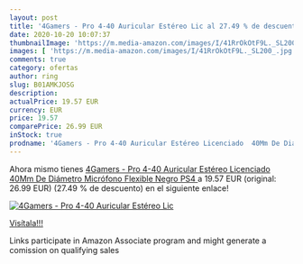 ```yaml
---
layout: post
title: '4Gamers - Pro 4-40 Auricular Estéreo Lic al 27.49 % de descuento'
date: 2020-10-20 10:07:37
thumbnailImage: 'https://m.media-amazon.com/images/I/41RrOkOtF9L._SL200_.jpg'
images: [ 'https://m.media-amazon.com/images/I/41RrOkOtF9L._SL200_.jpg' ]
comments: true
category: ofertas
author: ring
slug: B01AMKJOSG
description:
actualPrice: 19.57 EUR
currency: EUR
price: 19.57
comparePrice: 26.99 EUR
inStock: true
prodname: '4Gamers - Pro 4-40 Auricular Estéreo Licenciado  40Mm De Diámetro  Micrófono Flexible  Negro  PS4 '
---
```


Ahora mismo tienes [4Gamers - Pro 4-40 Auricular Estéreo Licenciado  40Mm De Diámetro  Micrófono Flexible  Negro  PS4 ](https://www.amazon.es/dp/B01AMKJOSG/?tag=tolees-21) a 19.57 EUR (original: 26.99 EUR) (27.49 %  de descuento) en el siguiente enlace!

[![4Gamers - Pro 4-40 Auricular Estéreo Lic](https://m.media-amazon.com/images/I/41RrOkOtF9L._SL200_.jpg)](https://www.amazon.es/dp/B01AMKJOSG/?tag=tolees-21)

[Visítala!!!](https://www.amazon.es/dp/B01AMKJOSG/?tag=tolees-21)

Links participate in Amazon Associate program and might generate a comission on qualifying sales

